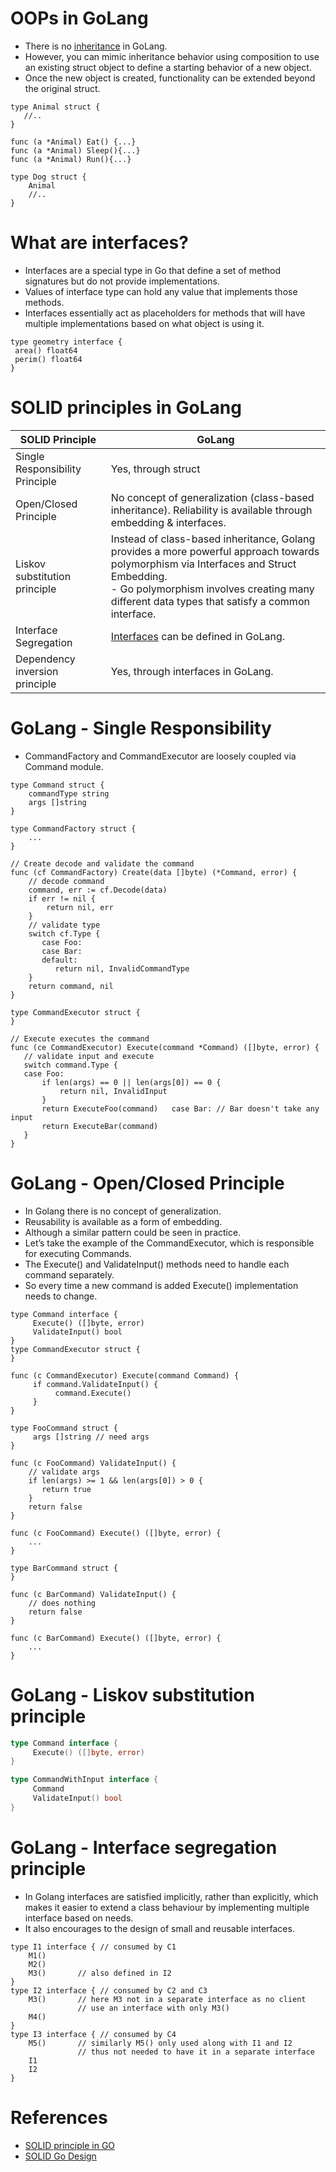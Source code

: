 # OOPs in GoLang
- There is no [inheritance](https://www.educative.io/blog/java-inheritance-tutorial) in GoLang.
- However, you can mimic inheritance behavior using composition to use an existing struct object to define a starting behavior of a new object. 
- Once the new object is created, functionality can be extended beyond the original struct.

````
type Animal struct {
   //..
}

func (a *Animal) Eat() {...}
func (a *Animal) Sleep(){...}
func (a *Animal) Run(){...}

type Dog struct {
    Animal
    //..
}
````

# What are interfaces?
- Interfaces are a special type in Go that define a set of method signatures but do not provide implementations. 
- Values of interface type can hold any value that implements those methods.
- Interfaces essentially act as placeholders for methods that will have multiple implementations based on what object is using it.

````
type geometry interface {
 area() float64
 perim() float64
}
````

# SOLID principles in GoLang

| SOLID Principle                                                 | GoLang                                                                                                                                                                                                                                     |
|-----------------------------------------------------------------|--------------------------------------------------------------------------------------------------------------------------------------------------------------------------------------------------------------------------------------------|
| Single Responsibility Principle                                 | Yes, through struct                                                                                                                                                                                                                        |
| Open/Closed Principle                                           | No concept of generalization (class-based inheritance). Reliability is available through embedding & interfaces.                                                                                                                           |
| Liskov substitution principle                                   | Instead of class-based inheritance, Golang provides a more powerful approach towards polymorphism via Interfaces and Struct Embedding. <br/>- Go polymorphism involves creating many different data types that satisfy a common interface. |
| Interface Segregation                                           | [Interfaces](https://gobyexample.com/interfaces) can be defined in GoLang.                                                                                                                                                                 |
| Dependency inversion principle                                  | Yes, through interfaces in GoLang.                                                                                                                                                                                                         |

# GoLang - Single Responsibility
- CommandFactory and CommandExecutor are loosely coupled via Command module.

````
type Command struct {
    commandType string 
    args []string
}

type CommandFactory struct {
    ...
}

// Create decode and validate the command
func (cf CommandFactory) Create(data []byte) (*Command, error) {
    // decode command
    command, err := cf.Decode(data)
    if err != nil {
        return nil, err
    }
    // validate type
    switch cf.Type { 
       case Foo:
       case Bar:
       default:
          return nil, InvalidCommandType    
    }
    return command, nil
}

type CommandExecutor struct {
}

// Execute executes the command 
func (ce CommandExecutor) Execute(command *Command) ([]byte, error) {
   // validate input and execute 
   switch command.Type {
   case Foo: 
       if len(args) == 0 || len(args[0]) == 0 {
           return nil, InvalidInput
       }
       return ExecuteFoo(command)   case Bar: // Bar doesn't take any input
       return ExecuteBar(command)
   }
}
````

# GoLang - Open/Closed Principle
- In Golang there is no concept of generalization. 
- Reusability is available as a form of embedding. 
- Although a similar pattern could be seen in practice. 
- Let’s take the example of the CommandExecutor, which is responsible for executing Commands. 
- The Execute() and ValidateInput() methods need to handle each command separately. 
- So every time a new command is added Execute() implementation needs to change.

````
type Command interface {
     Execute() ([]byte, error)
     ValidateInput() bool
}
type CommandExecutor struct {
}

func (c CommandExecutor) Execute(command Command) {
     if command.ValidateInput() {
          command.Execute()
     }
}

type FooCommand struct {
     args []string // need args
}

func (c FooCommand) ValidateInput() {
    // validate args 
    if len(args) >= 1 && len(args[0]) > 0 {
       return true
    }
    return false
}

func (c FooCommand) Execute() ([]byte, error) {
    ...
}

type BarCommand struct {
}

func (c BarCommand) ValidateInput() {
    // does nothing 
    return false
}

func (c BarCommand) Execute() ([]byte, error) {
    ...
}
````

# GoLang - Liskov substitution principle

````go
type Command interface {
     Execute() ([]byte, error)
}

type CommandWithInput interface {
     Command
     ValidateInput() bool
}
````

# GoLang - Interface segregation principle
- In Golang interfaces are satisfied implicitly, rather than explicitly, which makes it easier to extend a class behaviour by implementing multiple interface based on needs. 
- It also encourages to the design of small and reusable interfaces.

````
type I1 interface { // consumed by C1
    M1()
    M2()
    M3()       // also defined in I2
}
type I2 interface { // consumed by C2 and C3
    M3()       // here M3 not in a separate interface as no client
               // use an interface with only M3()
    M4()
}
type I3 interface { // consumed by C4
    M5()       // similarly M5() only used along with I1 and I2
               // thus not needed to have it in a separate interface
    I1
    I2
}
````

# References
- [SOLID principle in GO](https://s8sg.medium.com/solid-principle-in-go-e1a624290346)
- [SOLID Go Design](https://dave.cheney.net/2016/08/20/solid-go-design)
